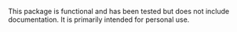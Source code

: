 This package is functional and has been tested but does not include documentation. It is primarily intended for personal use.